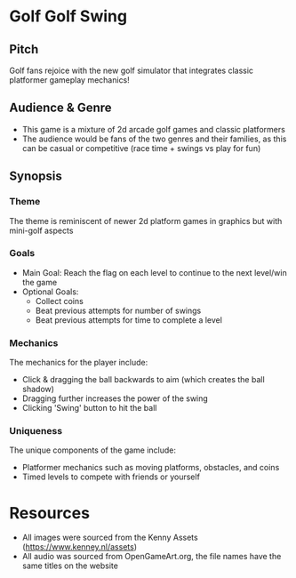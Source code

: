 # Golf Golf Swing

## Pitch
Golf fans rejoice with the new golf simulator that integrates classic platformer gameplay mechanics!

## Audience & Genre
* This game is a mixture of 2d arcade golf games and classic platformers
* The audience would be fans of the two genres and their families, as this can be casual or competitive (race time + swings vs play for fun)

## Synopsis
### Theme
The theme is reminiscent of newer 2d platform games in graphics but with mini-golf aspects

### Goals
* Main Goal: Reach the flag on each level to continue to the next level/win the game
* Optional Goals:
  * Collect coins
  * Beat previous attempts for number of swings
  * Beat previous attempts for time to complete a level

### Mechanics
The mechanics for the player include:
* Click & dragging the ball backwards to aim (which creates the ball shadow)
* Dragging further increases the power of the swing
* Clicking 'Swing' button to hit the ball

### Uniqueness
The unique components of the game include:
* Platformer mechanics such as moving platforms, obstacles, and coins
* Timed levels to compete with friends or yourself


# Resources
* All images were sourced from the Kenny Assets (https://www.kenney.nl/assets)
* All audio was sourced from OpenGameArt.org, the file names have the same titles on the website